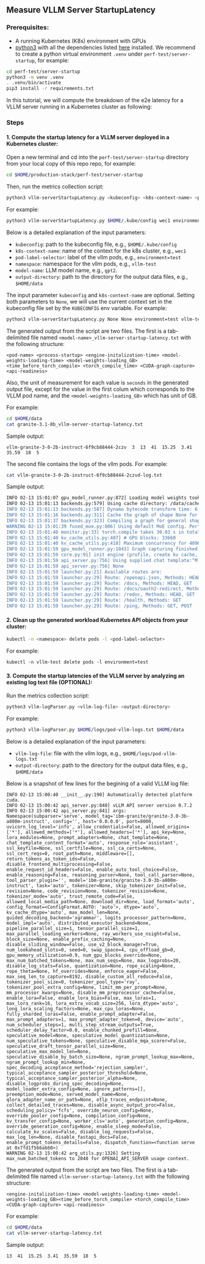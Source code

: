 ## Measure VLLM Server StartupLatency


### Prerequisites: 
- A running Kubernetes (K8s) environment with GPUs
-  [python3](https://www.python.org/downloads/) with all the dependencies listed [here](requirements.txt) installed. We recommend to create a python virtual environment `.venv` under `perf-test/server-startup`, for example: 

```bash
cd perf-test/server-startup 
python3 -m venv .venv
. .venv/bin/activate
pip3 install -r requirements.txt
```

In this tutorial, we will compute the breakdown of the e2e latency for a VLLM server running in a Kubernetes cluster as following:

### Steps

#### 1. Compute the startup latency for a VLLM server deployed in a Kubernetes cluster:

   Open a new terminal and cd into the `perf-test/server-startup` directory from your local copy of this repo repo, for example:
   
   ```bash 
   cd $HOME/production-stack/perf-test/server-startup
   ```

   Then, run the metrics collection script:

   ```bash
   python3 vllm-serverStartupLatency.py <kubeconfig> <k8s-context-name> <pod-label-selector> <namespace> <output-directory>
   ```

   For example:
   
   ```bash 
   python3 vllm-serverStartupLatency.py $HOME/.kube/config wec1 environment=test vllm-test gpt2 $HOME/data
   ```

   Below is a detailed explanation of the input parameters:
   - `kubeconfig`: path to the kubeconfig file, e.g., `$HOME/.kube/config`
   - `k8s-context-name`: name of the context for the k8s cluster, e.g., `wec1`
   - `pod-label-selector`: label of the vllm pods, e.g., `environment=test` 
   - `namespace`: namespace for the vllm pods, e.g., `vllm-test`
   - `model-name`: LLM model name, e.g., `gpt2`.
   - `output-directory`: path to the directory for the output data files, e.g., `$HOME/data`


   The input parameter `kubeconfig` and `k8s-context-name` are optional. Setting both parameters to `None`, we will use the current context set in the kubeconfig file set by the `KUBECONFIG` env variable. For example:

   ```bash 
   python3 vllm-serverStartupLatency.py None None environment=test vllm-test gpt2 $HOME/data
   ```

   The generated output from the script are two files. The first is a tab-delimited file named `<model-name>_vllm-server-startup-latency.txt` with the following structure:

   ```console 
   <pod-name> <process-startup> <engine-initalization-time> <model-weights-loading-time> <model-weights-loading_GB><time_before_torch_compile> <torch_compile_time> <CUDA-graph-capture> <api-readiness>
   ```

   Also, the unit of measurement for each value is `seconds` in the generated output file, except for the value in the first colum which corresponds to the VLLM pod name, and the `<model-weights-loading_GB>` which has unit of GB. 

   For example: 

   ```bash
   cd $HOME/data
   cat granite-3.1-8b_vllm-server-startup-latency.txt
   ```
 
   Sample output:

   ```console 
   vllm-granite-3-0-2b-instruct-6f9cb88444-2czv  3  13  41  15.25  3.41  35.59  18  5
   ```

   The second file contains the logs of the vllm pods. For example:

   ```bash
   cat vllm-granite-3-0-2b-instruct-6f9cb88444-2czvd-log.txt
   ```

   Sample output:
   ``` bash
   INFO 02-13 15:01:07 gpu_model_runner.py:872] Loading model weights took 6.1501 GB
   INFO 02-13 15:01:13 backends.py:579] Using cache directory: /data/cache/vllm/torch_compile_cache/02bf430320/rank_0 for vLLM's torch.compile
   INFO 02-13 15:01:13 backends.py:587] Dynamo bytecode transform time: 6.77 s
   INFO 02-13 15:01:16 backends.py:311] Cache the graph of shape None for later use
   INFO 02-13 15:01:37 backends.py:323] Compiling a graph for general shape takes 23.26 s
   WARNING 02-13 15:01:39 fused_moe.py:806] Using default MoE config. Performance might be sub-optimal! Config file not found at /usr/local/lib/python3.12/dist-packages/vllm/model_executor/layers/fused_moe/configs/E=40,N=512,device_name=NVIDIA_L40S.json
   INFO 02-13 15:01:40 monitor.py:33] torch.compile takes 30.03 s in total
   INFO 02-13 15:01:40 kv_cache_utils.py:407] # GPU blocks: 33660
   INFO 02-13 15:01:40 kv_cache_utils.py:410] Maximum concurrency for 4096 tokens per request: 131.48x
   INFO 02-13 15:01:59 gpu_model_runner.py:1043] Graph capturing finished in 18 secs, took 0.62 GiB
   INFO 02-13 15:01:59 core.py:91] init engine (profile, create kv cache, warmup model) took 51.89 seconds
   INFO 02-13 15:01:59 api_server.py:756] Using supplied chat template:^M
   INFO 02-13 15:01:59 api_server.py:756] None
   INFO 02-13 15:01:59 launcher.py:21] Available routes are:
   INFO 02-13 15:01:59 launcher.py:29] Route: /openapi.json, Methods: HEAD, GET
   INFO 02-13 15:01:59 launcher.py:29] Route: /docs, Methods: HEAD, GET
   INFO 02-13 15:01:59 launcher.py:29] Route: /docs/oauth2-redirect, Methods: HEAD, GET
   INFO 02-13 15:01:59 launcher.py:29] Route: /redoc, Methods: HEAD, GET
   INFO 02-13 15:01:59 launcher.py:29] Route: /health, Methods: GET
   INFO 02-13 15:01:59 launcher.py:29] Route: /ping, Methods: GET, POST
   ```


#### 2. Clean up the generated workload Kubernetes API objects from your cluster:

   ```bash 
   kubectl -n <namespace> delete pods -l <pod-label-selector>
   ```

   For example:

   ```console
   kubectl -n vllm-test delete pods -l environment=test
   ```

#### 3. Compute the startup latencies of the VLLM server by analyzing an existing log text file (OPTIONAL):

   Run the metrics collection script:

   ```bash
   python3 vllm-logParser.py <vllm-log-file> <output-directory>
   ```

   For example:
   
   ```bash 
   python3 vllm-logParser.py $HOME/logs/pod-vllm-logs.txt $HOME/data
   ```

   Below is a detailed explanation of the input parameters:
   - `vllm-log-file`: file with the vllm logs,  e.g., `$HOME/logs/pod-vllm-logs.txt`
   - `output-directory`: path to the directory for the output data files, e.g., `$HOME/data`

   Below is a snapshot of few lines for the begining of a valid VLLM log file:

   ```
   INFO 02-13 15:00:40 __init__.py:190] Automatically detected platform cuda.
   INFO 02-13 15:00:42 api_server.py:840] vLLM API server version 0.7.2
   INFO 02-13 15:00:42 api_server.py:841] args: Namespace(subparser='serve', model_tag='ibm-granite/granite-3.0-3b-a800m-instruct', config='', host='0.0.0.0', port=8000, uvicorn_log_level='info', allow_credentials=False, allowed_origins=['*'], allowed_methods=['*'], allowed_headers=['*'], api_key=None, lora_modules=None, prompt_adapters=None, chat_template=None, chat_template_content_format='auto', response_role='assistant', ssl_keyfile=None, ssl_certfile=None, ssl_ca_certs=None, ssl_cert_reqs=0, root_path=None, middleware=[], return_tokens_as_token_ids=False, disable_frontend_multiprocessing=False, enable_request_id_headers=False, enable_auto_tool_choice=False, enable_reasoning=False, reasoning_parser=None, tool_call_parser=None, tool_parser_plugin='', model='ibm-granite/granite-3.0-3b-a800m-instruct', task='auto', tokenizer=None, skip_tokenizer_init=False, revision=None, code_revision=None, tokenizer_revision=None, tokenizer_mode='auto', trust_remote_code=False, allowed_local_media_path=None, download_dir=None, load_format='auto', config_format=<ConfigFormat.AUTO: 'auto'>, dtype='auto', kv_cache_dtype='auto', max_model_len=None, guided_decoding_backend='xgrammar', logits_processor_pattern=None, model_impl='auto', distributed_executor_backend=None, pipeline_parallel_size=1, tensor_parallel_size=1, max_parallel_loading_workers=None, ray_workers_use_nsight=False, block_size=None, enable_prefix_caching=None, disable_sliding_window=False, use_v2_block_manager=True, num_lookahead_slots=0, seed=0, swap_space=4, cpu_offload_gb=0, gpu_memory_utilization=0.9, num_gpu_blocks_override=None, max_num_batched_tokens=None, max_num_seqs=None, max_logprobs=20, disable_log_stats=False, quantization=None, rope_scaling=None, rope_theta=None, hf_overrides=None, enforce_eager=False, max_seq_len_to_capture=8192, disable_custom_all_reduce=False, tokenizer_pool_size=0, tokenizer_pool_type='ray', tokenizer_pool_extra_config=None, limit_mm_per_prompt=None, mm_processor_kwargs=None, disable_mm_preprocessor_cache=False, enable_lora=False, enable_lora_bias=False, max_loras=1, max_lora_rank=16, lora_extra_vocab_size=256, lora_dtype='auto', long_lora_scaling_factors=None, max_cpu_loras=None, fully_sharded_loras=False, enable_prompt_adapter=False, max_prompt_adapters=1, max_prompt_adapter_token=0, device='auto', num_scheduler_steps=1, multi_step_stream_outputs=True, scheduler_delay_factor=0.0, enable_chunked_prefill=None, speculative_model=None, speculative_model_quantization=None, num_speculative_tokens=None, speculative_disable_mqa_scorer=False, speculative_draft_tensor_parallel_size=None, speculative_max_model_len=None, speculative_disable_by_batch_size=None, ngram_prompt_lookup_max=None, ngram_prompt_lookup_min=None, spec_decoding_acceptance_method='rejection_sampler', typical_acceptance_sampler_posterior_threshold=None, typical_acceptance_sampler_posterior_alpha=None, disable_logprobs_during_spec_decoding=None, model_loader_extra_config=None, ignore_patterns=[], preemption_mode=None, served_model_name=None, qlora_adapter_name_or_path=None, otlp_traces_endpoint=None, collect_detailed_traces=None, disable_async_output_proc=False, scheduling_policy='fcfs', override_neuron_config=None, override_pooler_config=None, compilation_config=None, kv_transfer_config=None, worker_cls='auto', generation_config=None, override_generation_config=None, enable_sleep_mode=False, calculate_kv_scales=False, disable_log_requests=False, max_log_len=None, disable_fastapi_docs=False, enable_prompt_tokens_details=False, dispatch_function=<function serve at 0x7fd1f566ab60>)
   WARNING 02-13 15:00:42 arg_utils.py:1326] Setting max_num_batched_tokens to 2048 for OPENAI_API_SERVER usage context.
   ```


   The generated output from the script are two files. The first is a tab-delimited file named `vllm-server-startup-latency.txt` with the following structure:

   ```console 
   <engine-initalization-time> <model-weights-loading-time> <model-weights-loading_GB><time_before_torch_compile> <torch_compile_time> <CUDA-graph-capture> <api-readiness>
   ```

   For example: 

   ```bash
   cd $HOME/data
   cat vllm-server-startup-latency.txt
   ```
 
   Sample output:

   ```console 
   13  41  15.25  3.41  35.59  18  5
   ```


